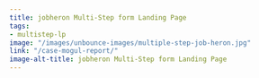 ```yaml
---
title: jobheron Multi-Step form Landing Page
tags:
- multistep-lp
image: "/images/unbounce-images/multiple-step-job-heron.jpg"
link: "/case-mogul-report/"
image-alt-title: jobheron Multi-Step form Landing Page
---
```


